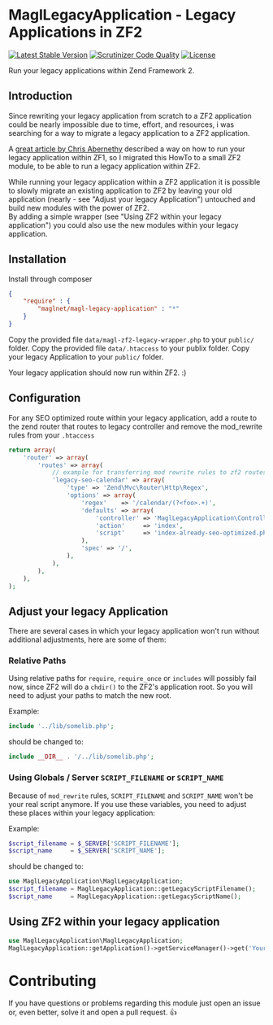 # MaglLegacyApplication - Legacy Applications in ZF2

[![Latest Stable Version](https://poser.pugx.org/maglnet/magl-legacy-application/v/stable.svg)](https://packagist.org/packages/maglnet/magl-legacy-application)
[![Scrutinizer Code Quality](https://scrutinizer-ci.com/g/maglnet/MaglLegacyApplication/badges/quality-score.png?b=master)](https://scrutinizer-ci.com/g/maglnet/MaglLegacyApplication/?branch=master)
[![License](https://poser.pugx.org/maglnet/magl-legacy-application/license.svg)](https://packagist.org/packages/maglnet/magl-legacy-application)

Run your legacy applications within Zend Framework 2.

## Introduction
Since rewriting your legacy application from scratch to a ZF2 application could be nearly impossible
due to time, effort, and resources, i was searching for a way to migrate a legacy application to a ZF2 application.

A [great article by Chris Abernethy][1] described a way on how to run your legacy application within ZF1, so
I migrated this HowTo to a small ZF2 module, to be able to run a legacy application within ZF2.

While running your legacy application within a ZF2 application it is possible to slowly migrate an existing application
to ZF2 by leaving your old application (nearly - see "Adjust your legacy Application") untouched and build new modules
with the power of ZF2.  
By adding a simple wrapper (see "Using ZF2 within your legacy application") you could also use the new modules
within your legacy application. 


## Installation
Install through composer
```json
{
    "require" : {
        "maglnet/magl-legacy-application" : "*"
    }
}
```

Copy the provided file `data/magl-zf2-legacy-wrapper.php` to your `public/` folder.
Copy the provided file `data/.htaccess` to your publix folder.
Copy your legacy Application to your `public/` folder.

Your legacy application should now run within ZF2. :)


## Configuration
For any SEO optimized route within your legacy application, add a route to the zend router that
routes to legacy controller and remove the mod_rewrite rules from your `.htaccess`
```php
return array(
    'router' => array(
        'routes' => array(
            // example for transferring mod rewrite rules to zf2 routes
            'legacy-seo-calendar' => array(
                'type' => 'Zend\Mvc\Router\Http\Regex',
                'options' => array(
                    'regex'    => '/calendar/(?<foo>.+)',
                    'defaults' => array(
                        'controller' => 'MaglLegacyApplication\Controller\Legacy',
                        'action'     => 'index',
                        'script'     => 'index-already-seo-optimized.php',
                    ),
                    'spec' => '/',
                ),
            ),
        ),
    ),
);
```

## Adjust your legacy Application
There are several cases in which your legacy application won't run without additional adjustments, here are some of them:

### Relative Paths
Using relative paths for `require`, `require_once` or `includes` will possibly fail now, since ZF2 will do a `chdir()`
to the ZF2's application root. So you will need to adjust your paths to match the new root.

Example:

```php
include '../lib/somelib.php';
```

should be changed to:

```php
include __DIR__ . '/../lib/somelib.php';
```

### Using Globals / Server `SCRIPT_FILENAME` or `SCRIPT_NAME`
Because of `mod_rewrite` rules, `SCRIPT_FILENAME` and `SCRIPT_NAME` won't be your real script anymore. 
If you use these variables, you need to adjust these places within your legacy application:

Example:

```php
$script_filename = $_SERVER['SCRIPT_FILENAME'];
$script_name     = $_SERVER['SCRIPT_NAME'];
```

should be changed to:

```php
use MaglLegacyApplication\MaglLegacyApplication;
$script_filename = MaglLegacyApplication::getLegacyScriptFilename();
$script_name     = MaglLegacyApplication::getLegacyScriptName();

```

## Using ZF2 within your legacy application
```php
use MaglLegacyApplication\MaglLegacyApplication;
MaglLegacyApplication::getApplication()->getServiceManager()->get('YourService');
```

# Contributing
If you have questions or problems regarding this module just open an issue or, even better,
solve it and open a pull request. :+1:

[1]: http://www.chrisabernethy.com/zend-framework-legacy-scripts/
